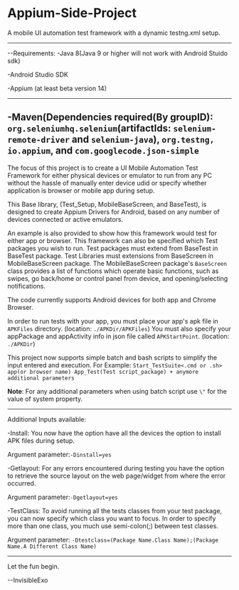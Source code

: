 # Appium-Side-Project
A mobile UI automation test framework with a dynamic testng.xml setup.

---

--Requirements:
-Java 8(Java 9 or higher will not work with Android Stuido sdk) 

-Android Studio SDK

-Appium (at least beta version 14) 

---

-Maven(Dependencies required(By groupID): `org.seleniumhq.selenium`(artifactIds: `selenium-remote-driver` and `selenium-java`), `org.testng, io.appium`, and `com.googlecode.json-simple` 
---
The focus of this project is to create a UI Mobile Automation Test Framework for either physical devices or emulator to run from any PC without the hassle of manually enter device udid or specify whether application is browser or mobile app during setup. 

This Base library, (Test_Setup, MobileBaseScreen, and BaseTest), is designed to create Appium Drivers for Android, based on any number of devices connected or active emulators.

An example is also provided to show how this framework would test for either app or browser. This framework can also be specified which Test packages you wish to run. Test packages must extend from BaseTest in BaseTest package. Test Libraries must extensions from BaseScreen in MobileBaseScreen package. 
The MobileBaseScreen package's `BaseScreen` class provides a list of functions which operate basic functions, such as swipes, go back/home or control panel from device, and opening/selecting notifications.

The code currently supports Android devices for both app and Chrome Browser.

In order to run tests with your app, you must place your app's apk file  in `APKFiles` directory. (location: `./APKDir/APKFiles`) You must also specify your appPackage and appActivity info in json file called `APKStartPoint`. (location: `./APKDir`)

This project now supports simple batch and bash scripts to simplify the input entered and execution. 
For Example: `Start_TestSuite<.cmd or .sh> app(or browser name) App_Test(Test script_package) + anymore additional parameters`

**Note**: For any additional parameters when using batch script use `\"` for the value of system property.

---
Additional Inputs available:

-Install: You now have the option have all the devices the option to install APK files during setup. 

Argument parameter:`-Dinstall=yes`

-Getlayout: For any errors encountered during testing you have the option to retrieve the source layout on the web page/widget from where the error occurred.

 Argument parameter:`-Dgetlayout=yes`
 
 -TestClass: To avoid running all the tests classes from your test package, you can now specify which class you want to focus. In order to specify more than one class, you much use semi-colon(;) between test classes.
 
 Argument parameter: `-Dtestclass=(Package Name.Class Name);(Package Name.A Different Class Name)`

---
Let the fun begin. 

--InvisibleExo